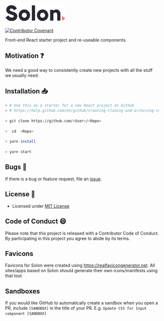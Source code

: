 <img src="src/svg/solon_logo.svg" width="200" />

[![Contributor Covenant](https://img.shields.io/badge/Contributor%20Covenant-v2.0%20adopted-ff69b4.svg)](code_of_conduct.md)

Front-end React starter project and re-useable components.

## Motivation :question:

We need a good way to consistently create new projects with all the stuff we usually need.

## Installation :inbox_tray:

```bash
> # Use this as a starter for a new React project on Github
> # https://help.github.com/en/github/creating-cloning-and-archiving-repositories/creating-a-repository-from-a-template

> git clone https://github.com/<User>/<Repo>

>  cd  <Repo>

> yarn install

> yarn start

```

## Bugs :bug:

If there is a bug or feature request, file an [issue](https://github.com/FindawayWorld/Solon/issues).

## License :scroll:

-   Licensed under [MIT License](https://github.com/FindawayWorld/Solon/blob/master/LICENSE)

## Code of Conduct :smile:

Please note that this project is released with a Contributor Code of Conduct. By participating in this project you agree to abide by its terms.

## Favicons

Favicons for Solon were created using https://realfavicongenerator.net. All sites/apps based on Solon should generate their own icons/manifests using that tool.

## Sandboxes

If you would like GitHub to automatically create a sandbox when you open a PR, include `[SANDBOX]` in the title of your PR. E.g. `Update CSS for Input component [SANDBOX]`
